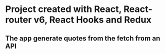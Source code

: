 # Project created with React, React-router v6, React Hooks and Redux

## The app generate quotes from the fetch from an API
